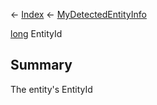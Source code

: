 ← [Index](Api-Index) ← [MyDetectedEntityInfo](Sandbox.ModAPI.Ingame.MyDetectedEntityInfo)

[long](System.Int64) EntityId

## Summary

The entity's EntityId

